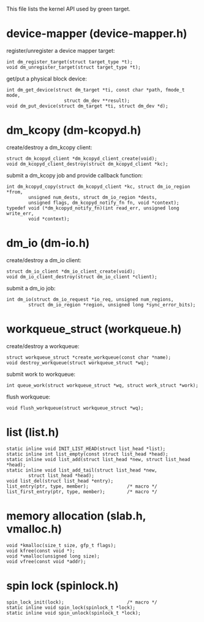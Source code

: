 This file lists the kernel API used by green target. 

# device-mapper (device-mapper.h)
register/unregister a device mapper target:

    int dm_register_target(struct target_type *t);
    void dm_unregister_target(struct target_type *t);

get/put a physical block device: 

    int dm_get_device(struct dm_target *ti, const char *path, fmode_t mode,
						 struct dm_dev **result);
    void dm_put_device(struct dm_target *ti, struct dm_dev *d);

# dm_kcopy (dm-kcopyd.h)
create/destroy a dm_kcopy client:

    struct dm_kcopyd_client *dm_kcopyd_client_create(void);
    void dm_kcopyd_client_destroy(struct dm_kcopyd_client *kc);

submit a dm_kcopy job and provide callback function:

    int dm_kcopyd_copy(struct dm_kcopyd_client *kc, struct dm_io_region *from,
            unsigned num_dests, struct dm_io_region *dests,
            unsigned flags, dm_kcopyd_notify_fn fn, void *context);
    typedef void (*dm_kcopyd_notify_fn)(int read_err, unsigned long write_err,
            void *context);

# dm_io (dm-io.h)
create/destroy a dm_io client:

    struct dm_io_client *dm_io_client_create(void);
    void dm_io_client_destroy(struct dm_io_client *client);

submit a dm_io job:

    int dm_io(struct dm_io_request *io_req, unsigned num_regions,
            struct dm_io_region *region, unsigned long *sync_error_bits);

# workqueue_struct (workqueue.h)
create/destroy a workqueue:

    struct workqueue_struct *create_workqueue(const char *name);
    void destroy_workqueue(struct workqueue_struct *wq);

submit work to workqueue:

    int queue_work(struct workqueue_struct *wq, struct work_struct *work);

flush workqueue:

    void flush_workqueue(struct workqueue_struct *wq);

# list (list.h)

    static inline void INIT_LIST_HEAD(struct list_head *list);
    static inline int list_empty(const struct list_head *head);
    static inline void list_add(struct list_head *new, struct list_head *head);
    static inline void list_add_tail(struct list_head *new, 
            struct list_head *head);
    void list_del(struct list_head *entry);
    list_entry(ptr, type, member);              /* macro */
    list_first_entry(ptr, type, member);        /* macro */

# memory allocation (slab.h, vmalloc.h)

    void *kmalloc(size_t size, gfp_t flags);
    void kfree(const void *);
    void *vmalloc(unsigned long size);
    void vfree(const void *addr);

# spin lock (spinlock.h)

    spin_lock_init(lock);                       /* macro */
    static inline void spin_lock(spinlock_t *lock);
    static inline void spin_unlock(spinlock_t *lock);
